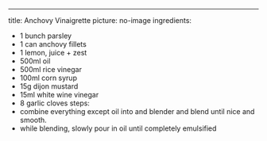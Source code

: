 ---
title: Anchovy Vinaigrette
picture: no-image
ingredients:
- 1 bunch parsley
- 1 can anchovy fillets
- 1 lemon, juice + zest
- 500ml oil
- 500ml rice vinegar
- 100ml corn syrup
- 15g dijon mustard
- 15ml white wine vinegar
- 8 garlic cloves
steps:
- combine everything except oil into and blender and blend until nice and smooth.
- while blending, slowly pour in oil until completely emulsified
